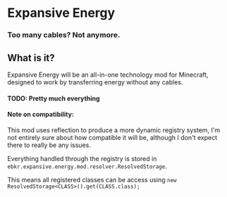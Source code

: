 Expansive Energy
================
### Too many cables? Not anymore.

What is it?
-----------
Expansive Energy will be an all-in-one technology mod for Minecraft, designed to work by transferring energy without any cables.


#### TODO: Pretty much everything

#### Note on compatibility:
This mod uses reflection to produce a more dynamic registry system, I'm not entirely sure about how compatible it will be,
although I don't expect there to really be any issues.

Everything handled through the registry is stored in 
`ebkr.expansive.energy.mod.resolver.ResolvedStorage`.

This means all registered classes can be access using
`new ResolvedStorage<CLASS>().get(CLASS.class);`